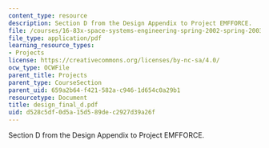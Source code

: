 ```yaml
---
content_type: resource
description: Section D from the Design Appendix to Project EMFFORCE.
file: /courses/16-83x-space-systems-engineering-spring-2002-spring-2003/d528c5df0d5a15d589dec2927d39a26f_design_final_d.pdf
file_type: application/pdf
learning_resource_types:
- Projects
license: https://creativecommons.org/licenses/by-nc-sa/4.0/
ocw_type: OCWFile
parent_title: Projects
parent_type: CourseSection
parent_uid: 659a2b64-f421-582a-c946-1d654c0a29b1
resourcetype: Document
title: design_final_d.pdf
uid: d528c5df-0d5a-15d5-89de-c2927d39a26f
---
```

Section D from the Design Appendix to Project EMFFORCE.